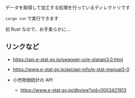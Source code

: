 データを取得して加工する処理を行っているディレクトリです

`cargo run` で実行できます

初 Rust なので、お手柔らかに...

## リンクなど

- https://api.e-stat.go.jp/swagger-ui/e-statapi3.0.html
- https://www.e-stat.go.jp/api/api-info/e-stat-manual3-0

- 小売物価統計の API
  - https://www.e-stat.go.jp/dbview?sid=0003421913
